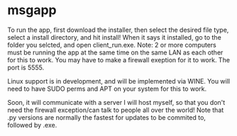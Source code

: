 # msgapp
To run the app, first download the installer, then select the desired file type, select a install directory, and hit install! When it says it installed, go to the folder you selcted, and open client_run.exe.
Note: 2 or more computers must be running the app at the same time on the same LAN as each other for this to work. You may have to make a firewall exeption for it to work. The port is 5555.


Linux support is in development, and will be implemented via WINE. You will need to have SUDO perms and APT on your system for this to work.

Soon, it will communicate with a server I will host myself, so that you don't need the firewall exception/can talk to people all over the world!
Note that .py versions are normally the fastest for updates to be commited to, followed by .exe.
